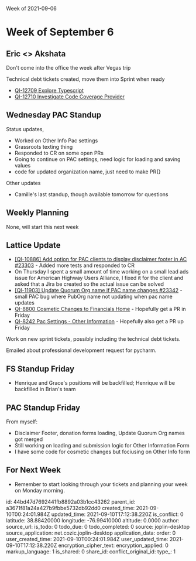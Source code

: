 Week of 2021-09-06

# Week of September 6

 ## Eric <> Akshata

Don't come into the office the week after Vegas trip

Technical debt tickets created, move them into Sprint when ready
 * [QI-12709 Explore Typescript](https://quorumanalytics.atlassian.net/browse/QI-12709)
 * [QI-12710 Investigate Code Coverage Provider](https://quorumanalytics.atlassian.net/browse/QI-12710)

 ## Wednesday PAC Standup
 
Status updates,
 * Worked on Other Info Pac settings
 * Grassroots texting thing
 * Responded to CR on some open PRs
 * Going to continue on PAC settings, need logic for loading and saving values
 * code for updated organization name, just need to make PR{}

Other updates
 * Camille's last standup, though available tomorrow for questions

## Weekly Planning

None, will start this next week

## Lattice Update

 * [[QI-10886] Add option for PAC clients to display disclaimer footer in AC #23303](https://github.com/QuorumUS/quorum-site/pull/23303) - Added more tests and responded to CR
 * On Thursday I spent a small amount of time working on a small lead ads issue for American Highway Users Alliance, I fixed it for the client and asked that a Jira be created so the actual issue can be solved
 * [[QI-11903] Update Quorum Org name if PAC name changes #23342](https://github.com/QuorumUS/quorum-site/pull/23342) - small PAC bug where PubOrg name not updating when pac name updates
 * [QI-8800 Cosmetic Changes to Financials Home](https://quorumanalytics.atlassian.net/browse/QI-8800) - Hopefully get a PR in Friday
* [QI-8242 Pac Settings - Other Information](https://quorumanalytics.atlassian.net/browse/QI-8242) - Hopefully also get a PR up Friday

Work on new sprint tickets, possibly including the technical debt tickets.

Emailed about professional development request for pycharm.

## FS Standup Friday
 * Henrique and Grace's positions will be backfilled; Henrique will be backfilled in Brian's team

## PAC Standup Friday
From myself:
 * Disclaimer Footer, donation forms loading, Update Quorum Org names got merged
 * Still working on loading and submission logic for Other Information Form
 * I have some code for cosmetic changes but fociusing on Other Info form

## For Next Week

 * Remember to start looking through your tickets and planning your week on Monday morning.

id: 44bd47d7692441fb8892a03b1cc43262
parent_id: a3671f81a24a427b9fbbe5732db92dd0
created_time: 2021-09-10T00:24:01.984Z
updated_time: 2021-09-10T17:12:38.220Z
is_conflict: 0
latitude: 38.88420000
longitude: -76.99410000
altitude: 0.0000
author: 
source_url: 
is_todo: 0
todo_due: 0
todo_completed: 0
source: joplin-desktop
source_application: net.cozic.joplin-desktop
application_data: 
order: 0
user_created_time: 2021-09-10T00:24:01.984Z
user_updated_time: 2021-09-10T17:12:38.220Z
encryption_cipher_text: 
encryption_applied: 0
markup_language: 1
is_shared: 0
share_id: 
conflict_original_id: 
type_: 1